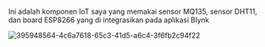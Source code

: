 Ini adalah komponen IoT saya yang memakai sensor MQ135, sensor DHT11, dan board ESP8266 yang di integrasikan pada aplikasi Blynk

![395948564-4c6a7618-65c3-41d5-a6c4-3f6fb2c94f22](https://github.com/user-attachments/assets/f573c04a-2927-4369-acd7-df3aa948cb9c)

